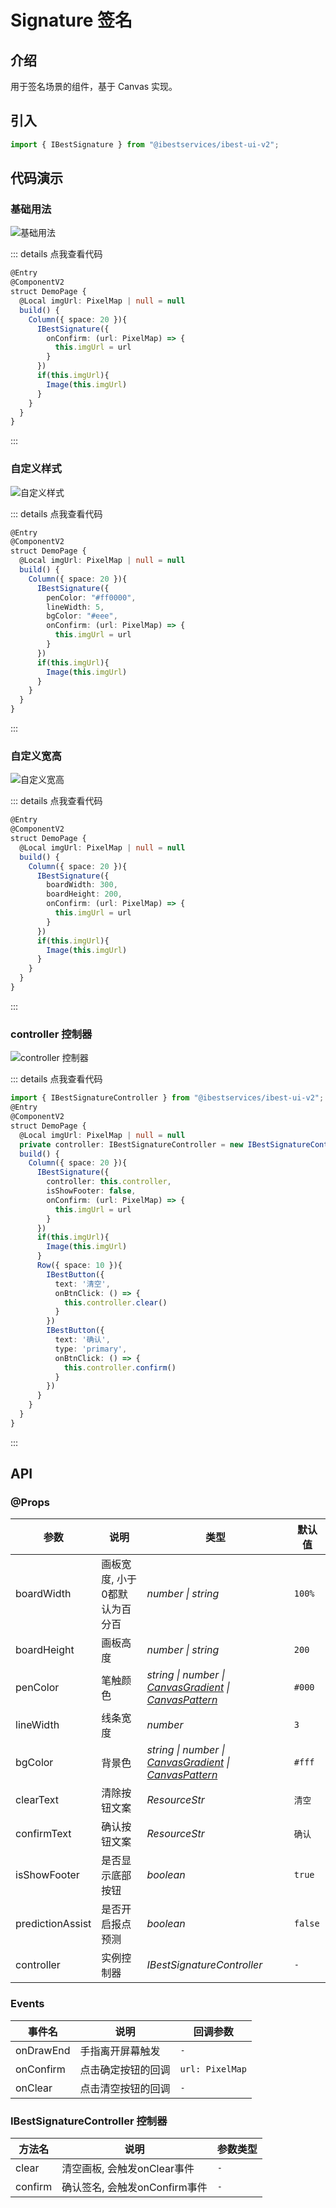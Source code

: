 # Signature 签名

## 介绍

用于签名场景的组件，基于 Canvas 实现。
 
## 引入

```ts
import { IBestSignature } from "@ibestservices/ibest-ui-v2";
```

## 代码演示

### 基础用法

![基础用法](./images/base.png)

::: details 点我查看代码
```ts
@Entry
@ComponentV2
struct DemoPage {
  @Local imgUrl: PixelMap | null = null
  build() {
    Column({ space: 20 }){
      IBestSignature({
        onConfirm: (url: PixelMap) => {
          this.imgUrl = url
        }
      })
      if(this.imgUrl){
        Image(this.imgUrl)
      }
    }
  }
}
```
:::

### 自定义样式

![自定义样式](./images/custom-style.png)

::: details 点我查看代码
```ts
@Entry
@ComponentV2
struct DemoPage {
  @Local imgUrl: PixelMap | null = null
  build() {
    Column({ space: 20 }){
      IBestSignature({
        penColor: "#ff0000",
        lineWidth: 5,
        bgColor: "#eee",
        onConfirm: (url: PixelMap) => {
          this.imgUrl = url
        }
      })
      if(this.imgUrl){
        Image(this.imgUrl)
      }
    }
  }
}
```
:::

### 自定义宽高

![自定义宽高](./images/custom-size.png)

::: details 点我查看代码
```ts
@Entry
@ComponentV2
struct DemoPage {
  @Local imgUrl: PixelMap | null = null
  build() {
    Column({ space: 20 }){
      IBestSignature({
        boardWidth: 300,
        boardHeight: 200,
        onConfirm: (url: PixelMap) => {
          this.imgUrl = url
        }
      })
      if(this.imgUrl){
        Image(this.imgUrl)
      }
    }
  }
}
```
:::

### controller 控制器

![controller 控制器](./images/controller.png)

::: details 点我查看代码
```ts
import { IBestSignatureController } from "@ibestservices/ibest-ui-v2";
@Entry
@ComponentV2
struct DemoPage {
  @Local imgUrl: PixelMap | null = null
  private controller: IBestSignatureController = new IBestSignatureController()
  build() {
    Column({ space: 20 }){
      IBestSignature({
        controller: this.controller,
        isShowFooter: false,
        onConfirm: (url: PixelMap) => {
          this.imgUrl = url
        }
      })
      if(this.imgUrl){
        Image(this.imgUrl)
      }
      Row({ space: 10 }){
        IBestButton({
          text: '清空',
          onBtnClick: () => {
            this.controller.clear()
          }
        })
        IBestButton({
          text: '确认',
          type: 'primary',
          onBtnClick: () => {
            this.controller.confirm()
          }
        })
      }
    }
  }
}
```
:::

## API

### @Props

| 参数         | 说明                                          | 类型      | 默认值     |
| ------------ | ---------------------------------------------| --------- | ---------- |
| boardWidth   | 画板宽度, 小于0都默认为百分百                    | _number \| string_  | `100%` |
| boardHeight  | 画板高度                                      | _number \| string_ |  `200`  |
| penColor     | 笔触颜色                                      | _string \| number \| <a href="https://developer.huawei.com/consumer/cn/doc/harmonyos-references-V5/ts-components-canvas-canvasgradient-V5" target="__blank">CanvasGradient</a> \| <a href="https://developer.huawei.com/consumer/cn/doc/harmonyos-references-V5/ts-components-canvas-canvaspattern-V5#canvaspattern" target="__blank">CanvasPattern</a>_ | `#000` |
| lineWidth    | 线条宽度                                       | _number_ | `3` |
| bgColor      | 背景色                                         | _string \| number \| <a href="https://developer.huawei.com/consumer/cn/doc/harmonyos-references-V5/ts-components-canvas-canvasgradient-V5" target="__blank">CanvasGradient</a> \| <a href="https://developer.huawei.com/consumer/cn/doc/harmonyos-references-V5/ts-components-canvas-canvaspattern-V5#canvaspattern" target="__blank">CanvasPattern</a>_ | `#fff` |
| clearText    | 清除按钮文案                                    | _ResourceStr_ | `清空` |
| confirmText  | 确认按钮文案                                    | _ResourceStr_ | `确认` |
| isShowFooter | 是否显示底部按钮                                 | _boolean_ | `true` |
| predictionAssist| 是否开启报点预测                             | _boolean_ | `false` |
| controller   | 实例控制器                                      | _IBestSignatureController_ | `-` |

### Events

| 事件名     | 说明             | 回调参数  |
| ----------| --------------  | -------- |
| onDrawEnd | 手指离开屏幕触发   | `-` |
| onConfirm | 点击确定按钮的回调 | `url: PixelMap` |
| onClear   | 点击清空按钮的回调 | `-` |

### IBestSignatureController 控制器
| 方法名     | 说明                            | 参数类型  |
| ----------| ------------------------------ | -------- |
| clear     | 清空画板, 会触发onClear事件       | `-` |
| confirm   | 确认签名, 会触发onConfirm事件     | `-` |